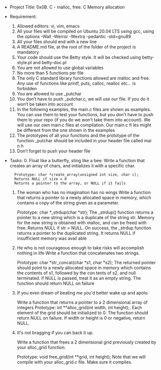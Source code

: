 * Project Title: 0x0B. C - malloc, free. C Memory allocation
* Requirement: 
	1. Allowed editors: vi, vim, emacs
	2. All your files will be compiled on Ubuntu 20.04 LTS using gcc, using the options -Wall -Werror -Wextra -pedantic -std=gnu89
	3. All your files should end with a new line
	4. A README.md file, at the root of the folder of the project is mandatory
	5. Your code should use the Betty style. It will be checked using betty-style.pl and betty-doc.pl
	6. You are not allowed to use global variables
	7. No more than 5 functions per file
	8. The only C standard library functions allowed are malloc and free. Any use of functions like printf, puts, calloc, realloc etc… is 		forbidden
	9. You are allowed to use _putchar
	10. You don’t have to push _putchar.c, we will use our file. If you do it won’t be taken into account
	11. In the following examples, the main.c files are shown as examples. You can use them to test your functions, but you don’t have to 		push them to your repo (if you do we won’t take them into account). We will use our own main.c files at compilation. Our main.c fi           les might be different from the one shown in the examples
	12. The prototypes of all your functions and the prototype of the function _putchar should be included in your header file called mai		 n.h
	13. Don’t forget to push your header file
* Tasks:
	0. Float like a butterfly, sting like a bee:
		Write a function that creates an array of chars, and initializes it with a specific char.

		Prototype: char *create_array(unsigned int size, char c);
		Returns NULL if size = 0
		Returns a pointer to the array, or NULL if it fails

	1. The woman who has no imagination has no wings
		Write a function that returns a pointer to a newly allocated space in memory, which contains a copy of the string given as a 		     parameter.

		Prototype: char *_strdup(char *str);
		The _strdup() function returns a pointer to a new string which is a duplicate of the string str. Memory for the new string is		     obtained with malloc, and can be freed with free.
		Returns NULL if str = NULL.
		On success, the _strdup function returns a pointer to the duplicated string. It returns NULL if insufficient memory was avail		     able

	2. He who is not courageous enough to take risks will accomplish nothing in life
		Write a function that concatenates two strings.
		
		Prototype: char *str_concat(char *s1, char *s2);
		The returned pointer should point to a newly allocated space in memory which contains the contents of s1, followed by the con		     tents of s2, and null terminated.
		if NULL is passed, treat it as an empty string.
		The function should return NULL on failure

	3. If you even dream of beating me you'd better wake up and apolo.

		Write a function that returns a pointer to a 2 dimensional array of integers
		Prototype: int **alloc_grid(int width, int height);.
		Each element of the grid should be initialized to 0.
		The function should return NULL on failure.
		If width or height is 0 or negative, return NULL.

	4. It's not bragging if you can back it up.
		
		Write a function that frees a 2 dimensional grid previously created by your alloc_grid function.

		Prototype: void free_grid(int **grid, int height);
		Note that we will compile with your alloc_grid.c file. Make sure it compiles.

